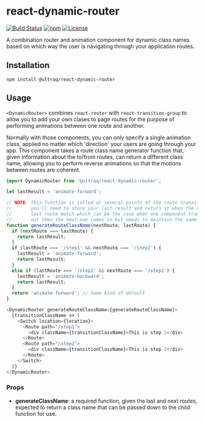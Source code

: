 
react-dynamic-router
====================

[![Build Status](https://travis-ci.org/ultraq/react-dynamic-router.svg?branch=master)](https://travis-ci.org/ultraq/react-dynamic-router)
[![npm](https://img.shields.io/npm/v/@ultraq/react-dynamic-router.svg?maxAge=3600)](https://www.npmjs.com/package/@ultraq/react-dynamic-router)
[![License](https://img.shields.io/github/license/ultraq/react-dynamic-router.svg?maxAge=2592000)](https://github.com/ultraq/react-dynamic-router/blob/master/LICENSE.txt)

A combination router and animation component for dynamic class names based on
which way the user is navigating through your application routes.


Installation
------------

```
npm install @ultraq/react-dynamic-router
```


Usage
-----

`<DynamicRouter>` combines `react-router` with `react-transition-group` to allow
you to add your own clases to page routes for the purpose of performing
animations between one route and another.

Normally with those components, you can only specify a single animation class,
applied no matter which 'direction' your users are going through your app.  This
component takes a route class name generator function that, given information
about the to/from routes, can return a different class name, allowing you to
perform reverse animations so that the motions between routes are coherent.

```javascript
import DynamicRouter from '@ultraq/react-dynamic-router';

let lastResult = 'animate-forward';

// NOTE: This function is called at several points of the route transition, so
//       you'll need to store your last result and return it when the next and
//       last route match which can be the case when one component transitions
//       out then the next one comes in but needs to maintain the same motion.
function generateRouteClassName(nextRoute, lastRoute) {
  if (nextRoute === lastRoute) {
    return lastResult;
  }
  if (lastRoute === '/step1' && nextRoute === '/step2') {
  	lastResult = 'animate-forward';
  	return lastResult;
  }
  else if (lastRoute === '/step2' && nextRoute === '/step1') {
  	lastResult = 'animate-backward';
  	return lastResult;
  }
  return 'animate-forward'; // Some kind of default
}

<DynamicRouter generateRouteClassName={generateRouteClassName}>
  {transitionClassName => (
    <Switch location={location}>
      <Route path="/step1">
        <div className={transitionClassName}>This is step 1</div>
      </Route>
      <Route path="/step2">
        <div className={transitionClassName}>This is step 2</div>
      </Route>
    </Switch>
  )}
</DynamicRouter>
```

### Props

 - **generateClassName**: a required function, given the last and next routes,
   expected to return a class name that can be passed down to the child function
   for use.

